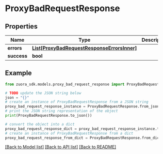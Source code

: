 # ProxyBadRequestResponse


## Properties

Name | Type | Description | Notes
------------ | ------------- | ------------- | -------------
**errors** | [**List[ProxyBadRequestResponseErrorsInner]**](ProxyBadRequestResponseErrorsInner.md) |  | [optional] 
**success** | **bool** |  | [optional] 

## Example

```python
from zuora_sdk.models.proxy_bad_request_response import ProxyBadRequestResponse

# TODO update the JSON string below
json = "{}"
# create an instance of ProxyBadRequestResponse from a JSON string
proxy_bad_request_response_instance = ProxyBadRequestResponse.from_json(json)
# print the JSON string representation of the object
print(ProxyBadRequestResponse.to_json())

# convert the object into a dict
proxy_bad_request_response_dict = proxy_bad_request_response_instance.to_dict()
# create an instance of ProxyBadRequestResponse from a dict
proxy_bad_request_response_from_dict = ProxyBadRequestResponse.from_dict(proxy_bad_request_response_dict)
```
[[Back to Model list]](../README.md#documentation-for-models) [[Back to API list]](../README.md#documentation-for-api-endpoints) [[Back to README]](../README.md)


